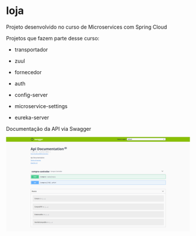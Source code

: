 # loja

Projeto desenvolvido no curso de Microservices com Spring Cloud

Projetos que fazem parte desse curso:

- transportador

- zuul

- fornecedor

- auth

- config-server

- microservice-settings

- eureka-server

Documentação da API via Swagger

![Screenshot](screenshot-1.png)

